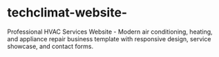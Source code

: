 # techclimat-website-
Professional HVAC Services Website - Modern air conditioning, heating, and appliance repair business template with responsive design, service showcase, and contact forms.
